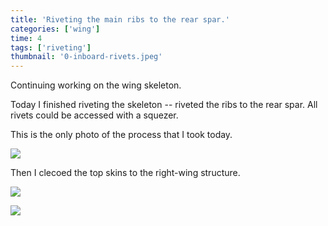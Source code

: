 ```yaml
---
title: 'Riveting the main ribs to the rear spar.'
categories: ['wing']
time: 4
tags: ['riveting']
thumbnail: '0-inboard-rivets.jpeg'
---
```


Continuing working on the wing skeleton.

<!-- more -->

Today I finished riveting the skeleton -- riveted the ribs to the rear spar. All rivets could be accessed with a squezer.

This is the only photo of the process that I took today.

![](./0-inboard-rivets.jpeg)

Then I clecoed the top skins to the right-wing structure.

![](./1-clecoed-top-skins.jpeg)

![](./2-top-skins-inside.jpeg)
